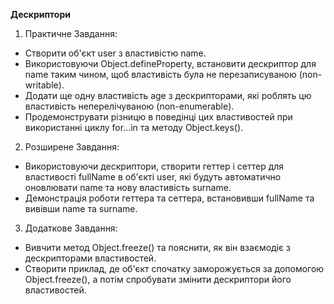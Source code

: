 **Дескриптори**

1. Практичне Завдання:
* Створити об'єкт user з властивістю name.
* Використовуючи Object.defineProperty, встановити дескриптор для name таким чином, щоб властивість була не перезаписуваною (non-writable).
* Додати ще одну властивість age з дескрипторами, які роблять цю властивість неперелічуваною (non-enumerable).
* Продемонструвати різницю в поведінці цих властивостей при використанні циклу for...in та методу Object.keys().
2. Розширене Завдання:
* Використовуючи дескриптори, створити геттер і сеттер для властивості fullName в об'єкті user, які будуть автоматично оновлювати name та нову властивість surname.
* Демонстрація роботи геттера та сеттера, встановивши fullName та вивівши name та surname.
3. Додаткове Завдання:
* Вивчити метод Object.freeze() та пояснити, як він взаємодіє з дескрипторами властивостей.
* Створити приклад, де об'єкт спочатку заморожується за допомогою Object.freeze(), а потім спробувати змінити дескриптори його властивостей.